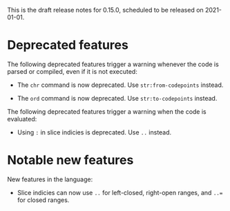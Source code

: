 This is the draft release notes for 0.15.0, scheduled to be released on
2021-01-01.

# Deprecated features

The following deprecated features trigger a warning whenever the code is parsed
or compiled, even if it is not executed:

-   The `chr` command is now deprecated. Use `str:from-codepoints` instead.

-   The `ord` command is now deprecated. Use `str:to-codepoints` instead.

The following deprecated features trigger a warning when the code is evaluated:

-   Using `:` in slice indicies is deprecated. Use `..` instead.

# Notable new features

New features in the language:

-   Slice indicies can now use `..` for left-closed, right-open ranges, and
    `..=` for closed ranges.
